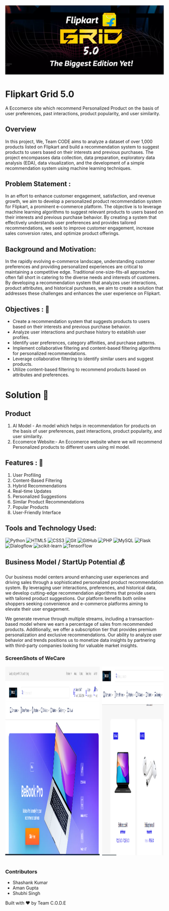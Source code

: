 ![](./images/a.png)
# Flipkart Grid 5.0
A Eccomerce site which recommend Personalized Product on the basis of user preferences, past interactions, product popularity, and user similarity.

## Overview

In this project, We, Team CODE aims to analyze a dataset of over 1,000 products listed on Flipkart and build a recommendation system to suggest products to users based on their interests and previous purchases. 
The project encompasses data collection, data preparation, exploratory data analysis (EDA), data visualization, and the development of a simple recommendation system using machine learning techniques.


## Problem Statement :
In an effort to enhance customer engagement, satisfaction, and revenue growth, we aim to develop a personalized product recommendation system for Flipkart, a prominent e-commerce platform. 
The objective is to leverage machine learning algorithms to suggest relevant products to users based on their interests and previous purchase behavior. 
By creating a system that effectively understands user preferences and provides tailored recommendations, we seek to improve customer engagement, increase sales conversion rates, and optimize product offerings.

## Background and Motivation:
In the rapidly evolving e-commerce landscape, understanding customer preferences and providing personalized experiences are critical to maintaining a competitive edge. Traditional one-size-fits-all approaches often fall short in catering to the diverse needs and interests of customers.
By developing a recommendation system that analyzes user interactions, product attributes, and historical purchases, we aim to create a solution that addresses these challenges and enhances the user experience on Flipkart.

## Objectives :  	:notebook_with_decorative_cover:
- Create a recommendation system that suggests products to users based on their interests and previous purchase behavior.
- Analyze user interactions and purchase history to establish user profiles.
- Identify user preferences, category affinities, and purchase patterns.
- Implement collaborative filtering and content-based filtering algorithms for personalized recommendations.
- Leverage collaborative filtering to identify similar users and suggest products.
- Utilize content-based filtering to recommend products based on attributes and preferences.

# Solution  	:key:

## Product 
1. AI Model - An model which helps in recommendation for products on the basis of user preferences, past interactions, product popularity, and user similarity.
2. Eccomerce Website:- An Eccomerce website where we will recommend Personalized products to different users using ml model.

## Features :  	:notebook_with_decorative_cover:
1. User Profiling
2. Content-Based Filtering
3. Hybrid Recommendations
4. Real-time Updates
5. Personalized Suggestions
6. Similar Product Recommendations
7. Popular Products
8. User-Friendly Interface


## Tools and Technology Used:
![Python](https://img.shields.io/badge/Python-9FEF00?style=flat-square&logo=Python&logoColor=black)
![HTML5](https://img.shields.io/badge/HTML5-E34F26?style=flat-square&logo=HTML5&logoColor=white)
![CSS3](https://img.shields.io/badge/CSS3-1572B6?style=flat-square&logo=CSS3&logoColor=white)
![Git](https://img.shields.io/badge/Git-F05032?style=flat-square&logo=Git&logoColor=white)
![GitHub](https://img.shields.io/badge/GitHub-181717?style=flat-square&logo=github)
![PHP](https://img.shields.io/badge/-PHP-brightgreen)
![MySQL](https://img.shields.io/badge/-MySQL-yellow)
![Flask](https://img.shields.io/badge/flask-%23000.svg?style=flat-square&logo=flask&logoColor=white)
![Dialogflow](https://img.shields.io/badge/-Dialogflow-yellow)
![scikit-learn](https://img.shields.io/badge/scikit--learn-%23F7931E.svg?style=flat-square&logo=scikit-learn&logoColor=white)
![TensorFlow](https://img.shields.io/badge/TensorFlow-%23FF6F00.svg?style=flat-square&logo=TensorFlow&logoColor=white)

## Business Model / StartUp Potential  	:moneybag:

Our business model centers around enhancing user experiences and driving sales through a sophisticated personalized product recommendation system. By leveraging user interactions, preferences, and historical data, we develop cutting-edge recommendation algorithms that provide users with tailored product suggestions. Our platform benefits both online shoppers seeking convenience and e-commerce platforms aiming to elevate their user engagement.

We generate revenue through multiple streams, including a transaction-based model where we earn a percentage of sales from recommended products. Additionally, we offer a subscription tier that provides premium personalization and exclusive recommendations. Our ability to analyze user behavior and trends positions us to monetize data insights by partnering with third-party companies looking for valuable market insights.

### ScreenShots of WeCare
<pre>
<img src="./images/1.png" alt="1" width="300" height="600" /> <img src="./images/2.png" alt="1" width="300" height="600" /> <img src="./images/3.png" alt="1" width="300" height="600" /> <img src="./images/4.png" alt="1" width="300" height="600" /> <img src="./images/5.png" alt="1" width="300" height="600" /> <img src="./images/7.png" alt="1"
	 width="300" height="600" /> <img src="./images/8.png" alt="1"
	 width="300" height="600" />

</pre>
### Contributors
- Shashank Kumar
- Aman Gupta
- Shubhi Singh

Built with ❤️ by Team C.O.D.E

